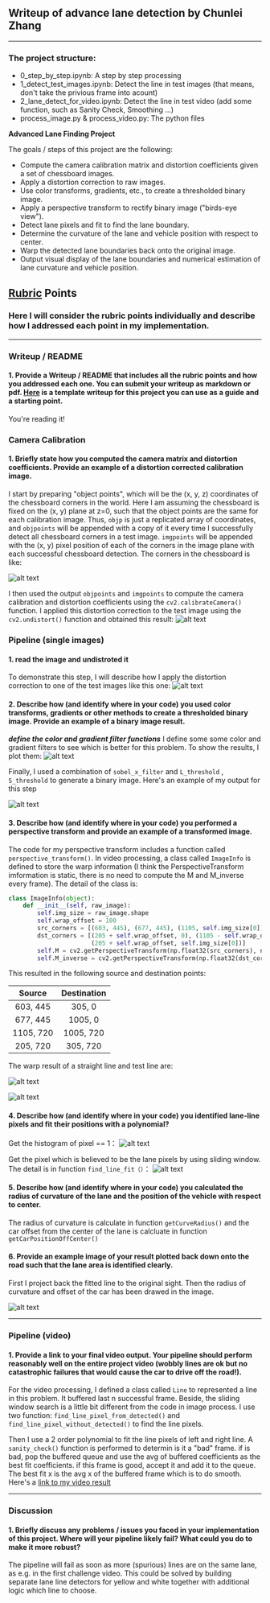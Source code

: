## Writeup of advance lane detection by Chunlei Zhang

---

### The project structure:
* 0_step_by_step.ipynb: A step by step processing
* 1_detect_test_images.ipynb: Detect the line in test images (that means, don't take the privious frame into acount)
* 2_lane_detect_for_video.ipynb: Detect the line in test video (add some function, such as Sanity Check, Smoothing ...)
* process_image.py \& process_video.py: The python files

**Advanced Lane Finding Project**

The goals / steps of this project are the following:

* Compute the camera calibration matrix and distortion coefficients given a set of chessboard images.
* Apply a distortion correction to raw images.
* Use color transforms, gradients, etc., to create a thresholded binary image.
* Apply a perspective transform to rectify binary image ("birds-eye view").
* Detect lane pixels and fit to find the lane boundary.
* Determine the curvature of the lane and vehicle position with respect to center.
* Warp the detected lane boundaries back onto the original image.
* Output visual display of the lane boundaries and numerical estimation of lane curvature and vehicle position.

## [Rubric](https://review.udacity.com/#!/rubrics/571/view) Points

### Here I will consider the rubric points individually and describe how I addressed each point in my implementation.

---

### Writeup / README

#### 1. Provide a Writeup / README that includes all the rubric points and how you addressed each one.  You can submit your writeup as markdown or pdf.  [Here](writeup_template.md) is a template writeup for this project you can use as a guide and a starting point.

You're reading it!

### Camera Calibration

#### 1. Briefly state how you computed the camera matrix and distortion coefficients. Provide an example of a distortion corrected calibration image.
I start by preparing "object points", which will be the (x, y, z) coordinates of the chessboard corners in the world. Here I am assuming the chessboard is fixed on the (x, y) plane at z=0, such that the object points are the same for each calibration image.  Thus, `objp` is just a replicated array of coordinates, and `objpoints` will be appended with a copy of it every time I successfully detect all chessboard corners in a test image.  `imgpoints` will be appended with the (x, y) pixel position of each of the corners in the image plane with each successful chessboard detection. The corners in the chessboard is like:

![alt text](writeup_images/img1.png)

I then used the output `objpoints` and `imgpoints` to compute the camera calibration and distortion coefficients using the `cv2.calibrateCamera()` function.  I applied this distortion correction to the test image using the `cv2.undistort()` function and obtained this result:
![alt text](writeup_images/2.png)

### Pipeline (single images)

#### 1. read the image and undistroted it

To demonstrate this step, I will describe how I apply the distortion correction to one of the test images like this one:
![alt text](writeup_images/3.png)

#### 2. Describe how (and identify where in your code) you used color transforms, gradients or other methods to create a thresholded binary image.  Provide an example of a binary image result.

***define the color and gradient filter functions***
I define some some color and gradient filters to see which is better for this problem. To show the results, I plot them:
![alt text](writeup_images/4.png)

Finally, I used a combination of `sobel_x_filter` and `L_threshold` , `S_threshold` to generate a binary image. Here's an example of my output for this step

![alt text](writeup_images/5.png)

#### 3. Describe how (and identify where in your code) you performed a perspective transform and provide an example of a transformed image.

The code for my perspective transform includes a function called `perspective_transform()`. In video processing, a class called `ImageInfo` is defined to store the warp information (I think the PerspectiveTransform imformation is static, there is no need to compute the M and M_inverse every frame). The detail of the class is:

```python
class ImageInfo(object):
    def __init__(self, raw_image):
        self.img_size = raw_image.shape
        self.wrap_offset = 100
        src_corners = [(603, 445), (677, 445), (1105, self.img_size[0]), (205, self.img_size[0])]
        dst_corners = [(205 + self.wrap_offset, 0), (1105 - self.wrap_offset, 0), (1105 - self.wrap_offset, self.img_size[0]),
                       (205 + self.wrap_offset, self.img_size[0])]
        self.M = cv2.getPerspectiveTransform(np.float32(src_corners), np.float32(dst_corners))
        self.M_inverse = cv2.getPerspectiveTransform(np.float32(dst_corners), np.float32(src_corners))
```

This resulted in the following source and destination points:

| Source        | Destination   |
|:-------------:|:-------------:|
| 603, 445      | 305, 0        |
| 677, 445      | 1005, 0      |
| 1105, 720     | 1005, 720      |
| 205, 720      | 305, 720        |

The warp result of a straight line and test line are:

![alt text](writeup_images/6.png)

![alt text](writeup_images/7.png)

#### 4. Describe how (and identify where in your code) you identified lane-line pixels and fit their positions with a polynomial?

 Get the histogram of pixel == 1：
 ![alt text](writeup_images/8.png)

Get the pixel which is believed to be the lane pixels by using sliding window. The detail is in function `find_line_fit（）`：
 ![alt text](writeup_images/9.png)

#### 5. Describe how (and identify where in your code) you calculated the radius of curvature of the lane and the position of the vehicle with respect to center.

The radius of curvature is calculate in function `getCurveRadius()` and the car offset from the center of the lane is calcluate in function `getCarPositionOffCenter()`


#### 6. Provide an example image of your result plotted back down onto the road such that the lane area is identified clearly.

First I project back the fitted line to the original sight. Then the radius of curvature and offset of the car has been drawed in the image.

![alt text](writeup_images/10.png)

---

### Pipeline (video)

#### 1. Provide a link to your final video output.  Your pipeline should perform reasonably well on the entire project video (wobbly lines are ok but no catastrophic failures that would cause the car to drive off the road!).

For the video processing, I defined a class called `Line` to represented a line in this problem. It buffered last n successful frame. Beside, the sliding window search is a little bit different from the code in image process. I use two function: `find_line_pixel_from_detected()` and `find_line_pixel_without_detected()` to find the line pixels.

Then I use a 2 order polynomial to fit the line pixels of left and right line. A `sanity_check()` function is performed to determin is it a "bad" frame. if is bad, pop the buffered queue and use the avg of buffered coefficients as the best fit coefficients. if this frame is good, accept it and add it to the queue. The best fit x is the avg x of the buffered frame which is to do smooth.
Here's a [link to my video result](test_videos_output/project_video.mp4)

---

### Discussion

#### 1. Briefly discuss any problems / issues you faced in your implementation of this project.  Where will your pipeline likely fail?  What could you do to make it more robust?
The pipeline will fail as soon as more (spurious) lines are on the same lane, as e.g. in the first challenge video. This could be solved by building separate lane line detectors for yellow and white together with additional logic which line to choose.
